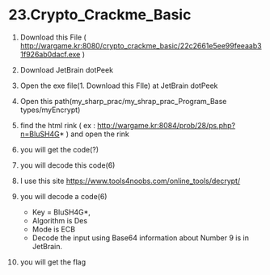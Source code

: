 # 23.Crypto_Crackme_Basic

1. Download this File ( http://wargame.kr:8080/crypto_crackme_basic/22c2661e5ee99feeaab31f926ab0dacf.exe )
2. Download JetBrain dotPeek
3. Open the exe file(1. Download this FIle) at JetBrain dotPeek
4. Open this path(my_sharp_prac/my_shrap_prac_Program_Base types/myEncrypt)
5. find the html rink ( ex : http://wargame.kr:8084/prob/28/ps.php?n=BluSH4G* ) and open the rink
6. you will get the code(?)
7. you will decode this code(6)
8. I use this site https://www.tools4noobs.com/online_tools/decrypt/
9. you will decode a code(6)
    - Key = BluSH4G*,
    - Algorithm is Des
    - Mode is ECB
    - Decode the input using Base64
information about Number 9 is in JetBrain.

10. you will get the flag


